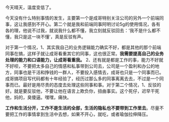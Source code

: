 今天晴天，温度变低了。

今天没有什么特别事情的发生，主要第一个是成哥特别关注公司的另外一个前端同事，这让我感到不开心。第二个就是我和前端同事阿明讨论5g的使用情况，各有各的理，他说不过我，就说我什么都不懂，我立刻就反驳回去：‘我不是什么都不懂，我只是这一块不懂’，真是反驳有声。

对于第一个情况，1、其实我自己的业务逻辑能力确实不好，都是其他的那个前端同事在搞，这样子就让成哥看重其它的同事，这也很正常。**我需要提高自己的业务处理的能力和口语能力，让成哥看重我。** 2、还有就是都是工作的事，能力不好就不好呗，不要把太多自己的情感和私事带到公司去，公司是一个盈利和办公的地方，同事也是干活和挣钱的一群人，不要投入感情去，成哥也只是一个同事而已。成哥搞项目写代码都有十年经验了，经历过那么多的同事离离去去，不过是一个同事而已。最好是用尽责的态度去处理这些同事和事。对于第二个情况，1、反驳的好。就是要反驳他，不要让他在语言上欺负你，扭曲事实。这个死仔，迟早干死他，妈的，臭傻逼。嘿嘿，痛快。

 **工作和生活分开，工作不是生活的全部，生活的隐私也不要带到工作里去**。尽量不要把工作的事情拿到生活中去想，如果不开心，就吃，或者瑜伽拉伸降压。